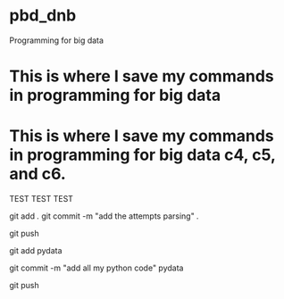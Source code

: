 # pbd_dnb
Programming for big data

# This is where I save my commands in programming for big data

# This is where I save my commands in programming for big data c4, c5, and c6.

TEST TEST TEST


git add *.*
git commit -m "add the attempts parsing" *.*

git push


git add pydata

git commit -m "add all my python code" pydata

git push

